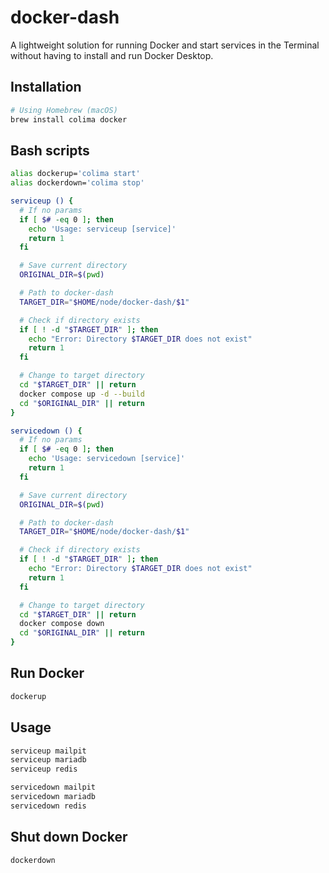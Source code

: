 # docker-dash

A lightweight solution for running Docker and start services in the Terminal without having to install and run Docker Desktop.

## Installation

```bash
# Using Homebrew (macOS)
brew install colima docker
```

## Bash scripts

```bash
alias dockerup='colima start'
alias dockerdown='colima stop'

serviceup () {
  # If no params
  if [ $# -eq 0 ]; then
    echo 'Usage: serviceup [service]'
    return 1
  fi

  # Save current directory
  ORIGINAL_DIR=$(pwd)

  # Path to docker-dash
  TARGET_DIR="$HOME/node/docker-dash/$1"

  # Check if directory exists
  if [ ! -d "$TARGET_DIR" ]; then
    echo "Error: Directory $TARGET_DIR does not exist"
    return 1
  fi

  # Change to target directory
  cd "$TARGET_DIR" || return
  docker compose up -d --build
  cd "$ORIGINAL_DIR" || return
}

servicedown () {
  # If no params
  if [ $# -eq 0 ]; then
    echo 'Usage: servicedown [service]'
    return 1
  fi

  # Save current directory
  ORIGINAL_DIR=$(pwd)

  # Path to docker-dash
  TARGET_DIR="$HOME/node/docker-dash/$1"

  # Check if directory exists
  if [ ! -d "$TARGET_DIR" ]; then
    echo "Error: Directory $TARGET_DIR does not exist"
    return 1
  fi

  # Change to target directory
  cd "$TARGET_DIR" || return
  docker compose down
  cd "$ORIGINAL_DIR" || return
}
```

## Run Docker

```bash
dockerup
```

## Usage

```bash
serviceup mailpit
serviceup mariadb
serviceup redis

servicedown mailpit
servicedown mariadb
servicedown redis
```

## Shut down Docker

```bash
dockerdown
```
